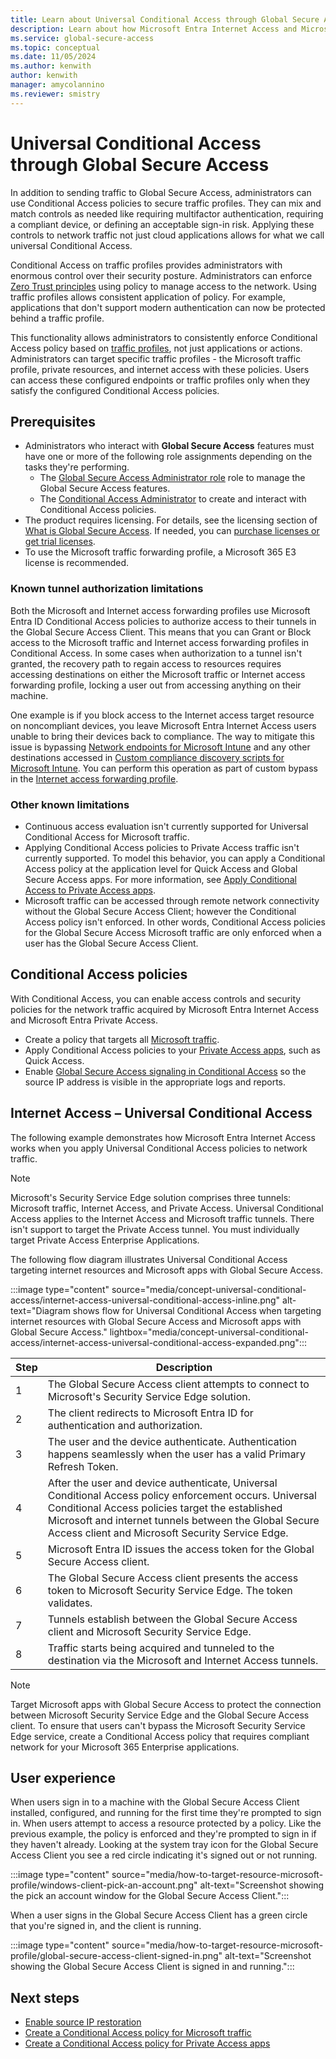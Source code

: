 ```yaml
---
title: Learn about Universal Conditional Access through Global Secure Access
description: Learn about how Microsoft Entra Internet Access and Microsoft Entra Private Access secures access to your resources through Conditional Access.
ms.service: global-secure-access
ms.topic: conceptual
ms.date: 11/05/2024
ms.author: kenwith
author: kenwith
manager: amycolannino
ms.reviewer: smistry
---
```

# Universal Conditional Access through Global Secure Access

In addition to sending traffic to Global Secure Access, administrators can use Conditional Access policies to secure traffic profiles. They can mix and match controls as needed like requiring multifactor authentication, requiring a compliant device, or defining an acceptable sign-in risk. Applying these controls to network traffic not just cloud applications allows for what we call universal Conditional Access.

Conditional Access on traffic profiles provides administrators with enormous control over their security posture. Administrators can enforce [Zero Trust principles](/security/zero-trust/) using policy to manage access to the network. Using traffic profiles allows consistent application of policy. For example, applications that don't support modern authentication can now be protected behind a traffic profile.

This functionality allows administrators to consistently enforce Conditional Access policy based on [traffic profiles](concept-traffic-forwarding.md), not just applications or actions. Administrators can target specific traffic profiles - the Microsoft traffic profile, private resources, and internet access with these policies. Users can access these configured endpoints or traffic profiles only when they satisfy the configured Conditional Access policies. 

## Prerequisites

* Administrators who interact with **Global Secure Access** features must have one or more of the following role assignments depending on the tasks they're performing.
   * The [Global Secure Access Administrator role](/azure/active-directory/roles/permissions-reference) role to manage the Global Secure Access features.
   * The [Conditional Access Administrator](/azure/active-directory/roles/permissions-reference#conditional-access-administrator) to create and interact with Conditional Access policies.
* The product requires licensing. For details, see the licensing section of [What is Global Secure Access](overview-what-is-global-secure-access.md). If needed, you can [purchase licenses or get trial licenses](https://aka.ms/azureadlicense).
* To use the Microsoft traffic forwarding profile, a Microsoft 365 E3 license is recommended.

### Known tunnel authorization limitations

Both the Microsoft and Internet access forwarding profiles use Microsoft Entra ID Conditional Access policies to authorize access to their tunnels in the Global Secure Access Client. This means that you can Grant or Block access to the Microsoft traffic and Internet access forwarding profiles in Conditional Access. In some cases when authorization to a tunnel isn't granted, the recovery path to regain access to resources requires accessing destinations on either the Microsoft traffic or Internet access forwarding profile, locking a user out from accessing anything on their machine.

One example is if you block access to the Internet access target resource on noncompliant devices, you leave Microsoft Entra Internet Access users unable to bring their devices back to compliance. The way to mitigate this issue is bypassing [Network endpoints for Microsoft Intune](/mem/intune/fundamentals/intune-endpoints) and any other destinations accessed in [Custom compliance discovery scripts for Microsoft Intune](/mem/intune/protect/compliance-custom-script). You can perform this operation as part of custom bypass in the [Internet access forwarding profile](concept-traffic-forwarding.md).

### Other known limitations

- Continuous access evaluation isn't currently supported for Universal Conditional Access for Microsoft traffic.
- Applying Conditional Access policies to Private Access traffic isn't currently supported. To model this behavior, you can apply a Conditional Access policy at the application level for Quick Access and Global Secure Access apps. For more information, see [Apply Conditional Access to Private Access apps](how-to-target-resource-private-access-apps.md).
- Microsoft traffic can be accessed through remote network connectivity without the Global Secure Access Client; however the Conditional Access policy isn't enforced. In other words, Conditional Access policies for the Global Secure Access Microsoft traffic are only enforced when a user has the Global Secure Access Client.


## Conditional Access policies

With Conditional Access, you can enable access controls and security policies for the network traffic acquired by Microsoft Entra Internet Access and Microsoft Entra Private Access. 

- Create a policy that targets all [Microsoft traffic](how-to-target-resource-microsoft-profile.md).
- Apply Conditional Access policies to your [Private Access apps](how-to-target-resource-private-access-apps.md), such as Quick Access.
- Enable [Global Secure Access signaling in Conditional Access](how-to-source-ip-restoration.md) so the source IP address is visible in the appropriate logs and reports.

## Internet Access – Universal Conditional Access

The following example demonstrates how Microsoft Entra Internet Access works when you apply Universal Conditional Access policies to network traffic.

> [!NOTE]
> Microsoft's Security Service Edge solution comprises three tunnels: Microsoft traffic, Internet Access, and Private Access. Universal Conditional Access applies to the Internet Access and Microsoft traffic tunnels. There isn't support to target the Private Access tunnel. You must individually target Private Access Enterprise Applications.

The following flow diagram illustrates Universal Conditional Access targeting internet resources and Microsoft apps with Global Secure Access.

:::image type="content" source="media/concept-universal-conditional-access/internet-access-universal-conditional-access-inline.png" alt-text="Diagram shows flow for Universal Conditional Access when targeting internet resources with Global Secure Access and Microsoft apps with Global Secure Access." lightbox="media/concept-universal-conditional-access/internet-access-universal-conditional-access-expanded.png":::

|Step|Description|
|-----|-----|
|1|The Global Secure Access client attempts to connect to Microsoft's Security Service Edge solution.|
|2|The client redirects to Microsoft Entra ID for authentication and authorization.|
|3|The user and the device authenticate. Authentication happens seamlessly when the user has a valid Primary Refresh Token.|
|4|After the user and device authenticate, Universal Conditional Access policy enforcement occurs. Universal Conditional Access policies target the established Microsoft and internet tunnels between the Global Secure Access client and Microsoft Security Service Edge.|
|5|Microsoft Entra ID issues the access token for the Global Secure Access client.|
|6|The Global Secure Access client presents the access token to Microsoft Security Service Edge. The token validates.|
|7|Tunnels establish between the Global Secure Access client and Microsoft Security Service Edge.|
|8|Traffic starts being acquired and tunneled to the destination via the Microsoft and Internet Access tunnels.|

> [!NOTE]
> Target Microsoft apps with Global Secure Access to protect the connection between Microsoft Security Service Edge and the Global Secure Access client. To ensure that users can't bypass the Microsoft Security Service Edge service, create a Conditional Access policy that requires compliant network for your Microsoft 365 Enterprise applications.

## User experience

When users sign in to a machine with the Global Secure Access Client installed, configured, and running for the first time they're prompted to sign in. When users attempt to access a resource protected by a policy. Like the previous example, the policy is enforced and they're prompted to sign in if they haven't already. Looking at the system tray icon for the Global Secure Access Client you see a red circle indicating it's signed out or not running.

:::image type="content" source="media/how-to-target-resource-microsoft-profile/windows-client-pick-an-account.png" alt-text="Screenshot showing the pick an account window for the Global Secure Access Client.":::

When a user signs in the Global Secure Access Client has a green circle that you're signed in, and the client is running.

:::image type="content" source="media/how-to-target-resource-microsoft-profile/global-secure-access-client-signed-in.png" alt-text="Screenshot showing the Global Secure Access Client is signed in and running.":::

## Next steps

- [Enable source IP restoration](how-to-source-ip-restoration.md)
- [Create a Conditional Access policy for Microsoft traffic](how-to-target-resource-microsoft-profile.md)
- [Create a Conditional Access policy for Private Access apps](how-to-target-resource-private-access-apps.md)
